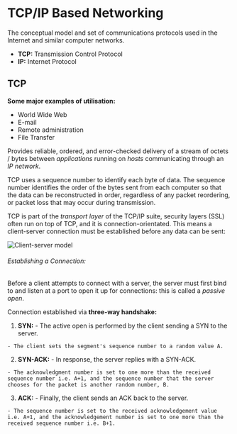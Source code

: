 # TCP/IP Based Networking

The conceptual model and set of communications protocols used in the Internet and similar computer networks.

- **TCP:**  Transmission Control Protocol
- **IP:**   Internet Protocol

## TCP

**Some major examples of utilisation:**
  - World Wide Web
  - E-mail
  - Remote administration
  - File Transfer

Provides reliable, ordered, and error-checked delivery of a stream of octets / bytes between *applications* running on *hosts* communicating through an *IP network*.

TCP uses a sequence number to identify each byte of data. The sequence number identifies the order of the bytes sent from each computer so that the data can be reconstructed in order, regardless of any packet reordering, or packet loss that may occur during transmission.

TCP is part of the *transport layer* of the TCP/IP suite, security layers (SSL) often run on top of TCP, and it is connection-orientated. This means a client-server connection must be established before any data can be sent:


![Client-server model](https://upload.wikimedia.org/wikipedia/commons/thumb/c/c9/Client-server-model.svg/1024px-Client-server-model.svg.png)

###### Establishing a Connection:
Before a client attempts to connect with a server, the server must first bind to and listen at a port to open it up for connections: this is called a *passive open*.

Connection established via **three-way handshake:**
  1. **SYN:**
    - The active open is performed by the client sending a SYN to the server.

    - The client sets the segment's sequence number to a random value A.

  2. **SYN-ACK:**
    - In response, the server replies with a SYN-ACK.

    - The acknowledgment number is set to one more than the received sequence number i.e. A+1, and the sequence number that the server chooses for the packet is another random number, B.

  3. **ACK:**
    - Finally, the client sends an ACK back to the server.

    - The sequence number is set to the received acknowledgement value i.e. A+1, and the acknowledgement number is set to one more than the received sequence number i.e. B+1.
